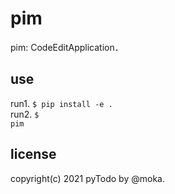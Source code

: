 # pim
pim: CodeEditApplication．

## use
run1. <code>$ pip install -e .</code><br>
run2. <code>$ pim</code>

## license
copyright(c) 2021 pyTodo by @moka.
